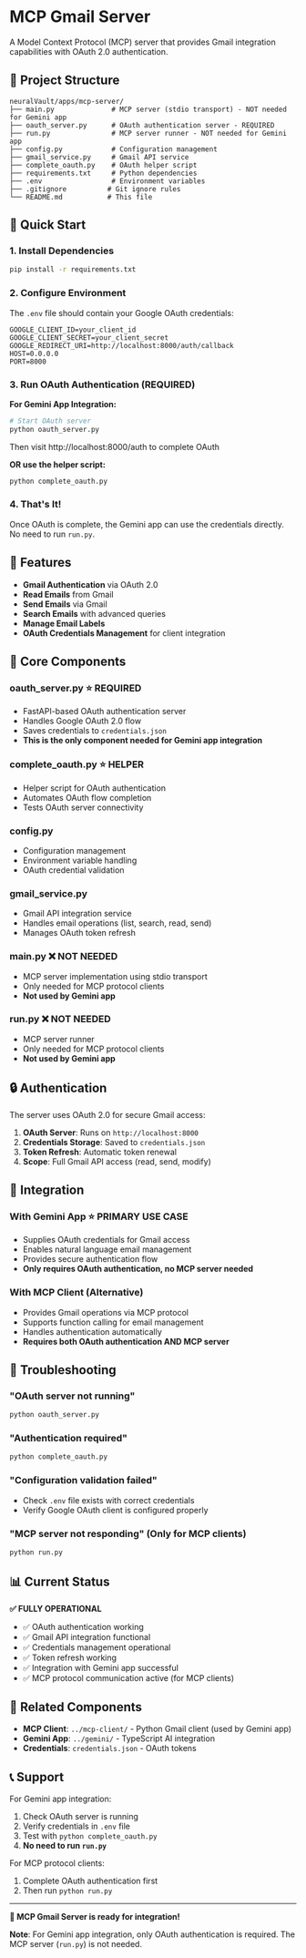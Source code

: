 # MCP Gmail Server

A Model Context Protocol (MCP) server that provides Gmail integration capabilities with OAuth 2.0 authentication.

## 📁 **Project Structure**

```
neuralVault/apps/mcp-server/
├── main.py              # MCP server (stdio transport) - NOT needed for Gemini app
├── oauth_server.py      # OAuth authentication server - REQUIRED
├── run.py               # MCP server runner - NOT needed for Gemini app
├── config.py            # Configuration management
├── gmail_service.py     # Gmail API service
├── complete_oauth.py    # OAuth helper script
├── requirements.txt     # Python dependencies
├── .env                 # Environment variables
├── .gitignore          # Git ignore rules
└── README.md           # This file
```

## 🚀 **Quick Start**

### **1. Install Dependencies**

```bash
pip install -r requirements.txt
```

### **2. Configure Environment**

The `.env` file should contain your Google OAuth credentials:

```env
GOOGLE_CLIENT_ID=your_client_id
GOOGLE_CLIENT_SECRET=your_client_secret
GOOGLE_REDIRECT_URI=http://localhost:8000/auth/callback
HOST=0.0.0.0
PORT=8000
```

### **3. Run OAuth Authentication (REQUIRED)**

**For Gemini App Integration:**

```bash
# Start OAuth server
python oauth_server.py
```

Then visit http://localhost:8000/auth to complete OAuth

**OR use the helper script:**

```bash
python complete_oauth.py
```

### **4. That's It!**

Once OAuth is complete, the Gemini app can use the credentials directly. No need to run `run.py`.

## 📧 **Features**

- **Gmail Authentication** via OAuth 2.0
- **Read Emails** from Gmail
- **Send Emails** via Gmail
- **Search Emails** with advanced queries
- **Manage Email Labels**
- **OAuth Credentials Management** for client integration

## 🔧 **Core Components**

### **oauth_server.py** ⭐ **REQUIRED**

- FastAPI-based OAuth authentication server
- Handles Google OAuth 2.0 flow
- Saves credentials to `credentials.json`
- **This is the only component needed for Gemini app integration**

### **complete_oauth.py** ⭐ **HELPER**

- Helper script for OAuth authentication
- Automates OAuth flow completion
- Tests OAuth server connectivity

### **config.py**

- Configuration management
- Environment variable handling
- OAuth credential validation

### **gmail_service.py**

- Gmail API integration service
- Handles email operations (list, search, read, send)
- Manages OAuth token refresh

### **main.py** ❌ **NOT NEEDED**

- MCP server implementation using stdio transport
- Only needed for MCP protocol clients
- **Not used by Gemini app**

### **run.py** ❌ **NOT NEEDED**

- MCP server runner
- Only needed for MCP protocol clients
- **Not used by Gemini app**

## 🔒 **Authentication**

The server uses OAuth 2.0 for secure Gmail access:

1. **OAuth Server**: Runs on `http://localhost:8000`
2. **Credentials Storage**: Saved to `credentials.json`
3. **Token Refresh**: Automatic token renewal
4. **Scope**: Full Gmail API access (read, send, modify)

## 🎯 **Integration**

### **With Gemini App** ⭐ **PRIMARY USE CASE**

- Supplies OAuth credentials for Gmail access
- Enables natural language email management
- Provides secure authentication flow
- **Only requires OAuth authentication, no MCP server needed**

### **With MCP Client** (Alternative)

- Provides Gmail operations via MCP protocol
- Supports function calling for email management
- Handles authentication automatically
- **Requires both OAuth authentication AND MCP server**

## 🚨 **Troubleshooting**

### **"OAuth server not running"**

```bash
python oauth_server.py
```

### **"Authentication required"**

```bash
python complete_oauth.py
```

### **"Configuration validation failed"**

- Check `.env` file exists with correct credentials
- Verify Google OAuth client is configured properly

### **"MCP server not responding"** (Only for MCP clients)

```bash
python run.py
```

## 📊 **Current Status**

**✅ FULLY OPERATIONAL**

- ✅ OAuth authentication working
- ✅ Gmail API integration functional
- ✅ Credentials management operational
- ✅ Token refresh working
- ✅ Integration with Gemini app successful
- ✅ MCP protocol communication active (for MCP clients)

## 🔗 **Related Components**

- **MCP Client**: `../mcp-client/` - Python Gmail client (used by Gemini app)
- **Gemini App**: `../gemini/` - TypeScript AI integration
- **Credentials**: `credentials.json` - OAuth tokens

## 📞 **Support**

For Gemini app integration:

1. Check OAuth server is running
2. Verify credentials in `.env` file
3. Test with `python complete_oauth.py`
4. **No need to run `run.py`**

For MCP protocol clients:

1. Complete OAuth authentication first
2. Then run `python run.py`

---

**🎉 MCP Gmail Server is ready for integration!**

**Note**: For Gemini app integration, only OAuth authentication is required. The MCP server (`run.py`) is not needed.
